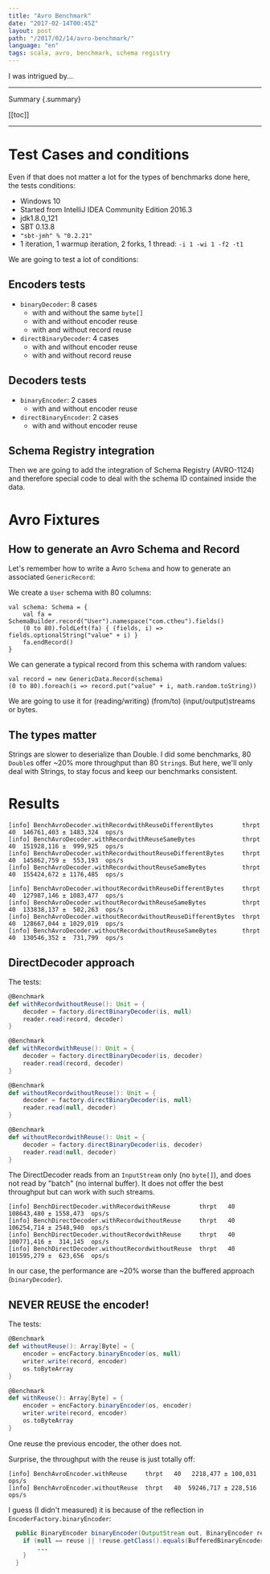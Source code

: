 ```yaml
---
title: "Avro Benchmark"
date: "2017-02-14T00:45Z"
layout: post
path: "/2017/02/14/avro-benchmark/"
language: "en"
tags: scala, avro, benchmark, schema registry
---
```


I was intrigued by...

---
Summary {.summary}

[[toc]]

---

# Test Cases and conditions

Even if that does not matter a lot for the types of benchmarks done here, the tests conditions:

- Windows 10
- Started from IntelliJ IDEA Community Edition 2016.3
- jdk1.8.0_121
- SBT 0.13.8
- `"sbt-jmh" % "0.2.21"`
- 1 iteration, 1 warmup iteration, 2 forks, 1 thread: `-i 1 -wi 1 -f2 -t1`

We are going to test a lot of conditions:

## Encoders tests

- `binaryDecoder`: 8 cases
  - with and without the same `byte[]`
  - with and without encoder reuse
  - with and without record reuse
- `directBinaryDecoder`: 4 cases
  - with and without encoder reuse
  - with and without record reuse

## Decoders tests

- `binaryEncoder`: 2 cases
  - with and without encoder reuse
- `directBinaryEncoder`: 2 cases
  - with and without encoder reuse

## Schema Registry integration

Then we are going to add the integration of Schema Registry (AVRO-1124) and therefore special code to deal with the schema ID contained inside the data.


# Avro Fixtures

## How to generate an Avro Schema and Record

Let's remember how to write a Avro `Schema` and how to generate an associated `GenericRecord`:

We create a `User` schema with 80 columns:

```
val schema: Schema = {
    val fa = SchemaBuilder.record("User").namespace("com.ctheu").fields()
    (0 to 80).foldLeft(fa) { (fields, i) => fields.optionalString("value" + i) }
    fa.endRecord()
}
```

We can generate a typical record from this schema with random values:

```
val record = new GenericData.Record(schema)
(0 to 80).foreach(i => record.put("value" + i, math.random.toString))
```

We are going to use it for (reading/writing) (from/to) (input/output)streams or bytes.

## The types matter

Strings are slower to deserialize than Double. I did some benchmarks, 80 `Double`s offer ~20% more throughput than 80 `String`s.
But here, we'll only deal with Strings, to stay focus and keep our benchmarks consistent.

# Results

```
[info] BenchAvroDecoder.withRecordwithReuseDifferentBytes        thrpt   40  146761,403 ± 1483,324  ops/s
[info] BenchAvroDecoder.withRecordwithReuseSameBytes             thrpt   40  151928,116 ±  999,925  ops/s
[info] BenchAvroDecoder.withRecordwithoutReuseDifferentBytes     thrpt   40  145862,759 ±  553,193  ops/s
[info] BenchAvroDecoder.withRecordwithoutReuseSameBytes          thrpt   40  155424,672 ± 1176,485  ops/s

[info] BenchAvroDecoder.withoutRecordwithReuseDifferentBytes     thrpt   40  127987,146 ± 1083,477  ops/s
[info] BenchAvroDecoder.withoutRecordwithReuseSameBytes          thrpt   40  133838,137 ±  502,263  ops/s
[info] BenchAvroDecoder.withoutRecordwithoutReuseDifferentBytes  thrpt   40  128667,044 ± 1029,019  ops/s
[info] BenchAvroDecoder.withoutRecordwithoutReuseSameBytes       thrpt   40  130546,352 ±  731,799  ops/s
```

## DirectDecoder approach

The tests:

```scala
@Benchmark
def withRecordwithoutReuse(): Unit = {
    decoder = factory.directBinaryDecoder(is, null)
    reader.read(record, decoder)
}

@Benchmark
def withRecordwithReuse(): Unit = {
    decoder = factory.directBinaryDecoder(is, decoder)
    reader.read(record, decoder)
}

@Benchmark
def withoutRecordwithoutReuse(): Unit = {
    decoder = factory.directBinaryDecoder(is, null)
    reader.read(null, decoder)
}

@Benchmark
def withoutRecordwithReuse(): Unit = {
    decoder = factory.directBinaryDecoder(is, decoder)
    reader.read(null, decoder)
}
```

The DirectDecoder reads from an `InputStream` only (no `byte[]`), and does not read by "batch" (no internal buffer).
It does not offer the best throughput but can work with such streams.

```
[info] BenchDirectDecoder.withRecordwithReuse        thrpt   40  108643,480 ± 1558,473  ops/s
[info] BenchDirectDecoder.withRecordwithoutReuse     thrpt   40  106254,714 ± 2548,940  ops/s
[info] BenchDirectDecoder.withoutRecordwithReuse     thrpt   40  100771,416 ±  314,145  ops/s
[info] BenchDirectDecoder.withoutRecordwithoutReuse  thrpt   40  101595,279 ±  623,656  ops/s
```

In our case, the performance are ~20% worse than the buffered approach (`binaryDecoder`).

## NEVER REUSE the encoder!

The tests:

```scala
@Benchmark
def withoutReuse(): Array[Byte] = {
    encoder = encFactory.binaryEncoder(os, null)
    writer.write(record, encoder)
    os.toByteArray
}

@Benchmark
def withReuse(): Array[Byte] = {
    encoder = encFactory.binaryEncoder(os, encoder)
    writer.write(record, encoder)
    os.toByteArray
}
```
One reuse the previous encoder, the other does not.

Surprise, the throughput with the reuse is just totally off:

```
[info] BenchAvroEncoder.withReuse     thrpt   40   2218,477 ± 100,031  ops/s
[info] BenchAvroEncoder.withoutReuse  thrpt   40  59246,717 ± 228,516  ops/s
```

I guess (I didn't measured) it is because of the reflection in `EncoderFactory.binaryEncoder`:
```java
  public BinaryEncoder binaryEncoder(OutputStream out, BinaryEncoder reuse) {
    if (null == reuse || !reuse.getClass().equals(BufferedBinaryEncoder.class)) {
        ...
    }
  }
```
